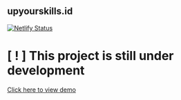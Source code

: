 ## **upyourskills.id**
[![Netlify Status](https://api.netlify.com/api/v1/badges/2c9bb64d-a151-4d11-8113-04d398121634/deploy-status)](https://app.netlify.com/sites/upyourskillsid/deploys)

# **[ ! ] This project is still under development**

[Click here to view demo](https://upyourskillsid.netlify.app/)

